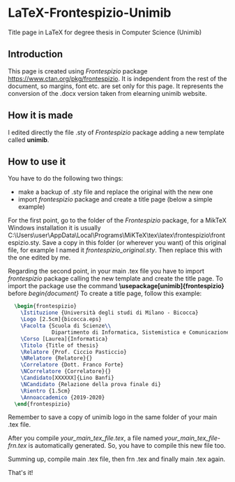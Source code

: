 # LaTeX-Frontespizio-Unimib
Title page in LaTeX for degree thesis in Computer Science (Unimib)

## Introduction
This page is created using _Frontespizio_ package https://www.ctan.org/pkg/frontespizio. It is independent from the rest of the document, so margins, font etc. are set only for this page. It represents the conversion of the .docx version taken from elearning unimib website.

## How it is made
I edited directly the file .sty of _Frontespizio_ package adding a new template called **unimib**.

## How to use it
You have to do the following two things:
- make a backup of .sty file and replace the original with the new one
- import _frontespizio_ package and create a title page (below a simple example)

For the first point, go to the folder of the _Frontespizio_ package, for a MikTeX Windows installation it is usually C:\Users\user\AppData\Local\Programs\MiKTeX\tex\latex\frontespizio\frontespizio.sty. Save a copy in this folder (or wherever you want) of this original file, for example I named it _frontespizio\_original.sty_. Then replace this with the one edited by me.

Regarding the second point, in your main .tex file you have to import _frontespizio_ package calling the new template and create the title page.
To import the package use the command **\usepackage\[unimib\]{frontespizio}** before _begin{document}_
To create a title page, follow this example:
```latex
  \begin{frontespizio}
    \Istituzione {Università degli studi di Milano - Bicocca}
    \Logo [2.5cm]{bicocca.eps}
    \Facolta {Scuola di Scienze\\
              Dipartimento di Informatica, Sistemistica e Comunicazione}
    \Corso [Laurea]{Informatica}
    \Titolo {Title of thesis}
    \Relatore {Prof. Ciccio Pasticcio}
    \NRelatore {Relatore}{}
    \Correlatore {Dott. Franco Forte}
    \NCorrelatore {Correlatore}{}
    \Candidato[XXXXXX]{Lino Banfi}
    \NCandidato {Relazione della prova finale di}
    \Rientro {1.5cm}
    \Annoaccademico {2019-2020}
  \end{frontespizio}
```
Remember to save a copy of unimib logo in the same folder of your main .tex file.

After you compile _your\_main\_tex\_file.tex_, a file named _your\_main\_tex\_file-frn.tex_ is automatically generated. So, you have to compile this new file too.

Summing up, compile main .tex file, then frn .tex and finally main .tex again.

That's it!
